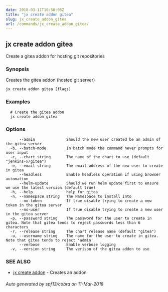 ```yaml
---
date: 2018-03-11T10:50:05Z
title: "jx create addon gitea"
slug: jx_create_addon_gitea
url: /commands/jx_create_addon_gitea/
---
```

## jx create addon gitea

Create a gitea addon for hosting git repositories

### Synopsis

Creates the gitea addon (hosted git server)

```
jx create addon gitea [flags]
```

### Examples

```
  # Create the gitea addon
  jx create addon gitea
```

### Options

```
      --admin              Should the new user created be an admin of the gitea server
  -b, --batch-mode         In batch mode the command never prompts for user input
  -c, --chart string       The name of the chart to use (default "jenkins-x/gitea")
  -e, --email string       The email address of the new user to create in gitea
      --headless           Enable headless operation if using browser automation
      --helm-update        Should we run helm update first to ensure we use the latest version (default true)
  -h, --help               help for gitea
  -n, --namespace string   The Namespace to install into
      --no-token           If true disable trying to create a new token in the gitea server
      --no-user            If true disable trying to create a new user in the gitea server
  -p, --password string    The password for the user to create in gitea. Note that gitea tends to reject passwords less than 6 characters
  -r, --release string     The chart release name (default "gitea")
  -u, --username string    The name for the user to create in gitea. Note that gitea tends to reject 'admin'
      --verbose            Enable verbose logging
  -v, --version string     The verison of the gitea addon to use
```

### SEE ALSO

* [jx create addon](/commands/jx_create_addon/)	 - Creates an addon

###### Auto generated by spf13/cobra on 11-Mar-2018

